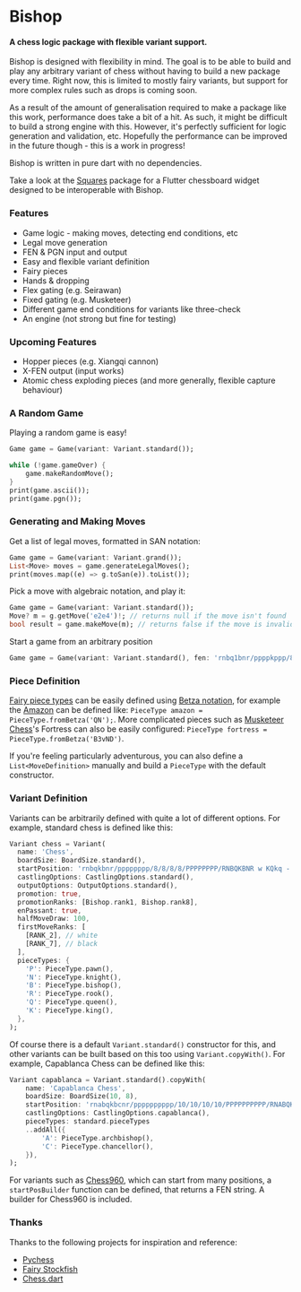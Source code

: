 # Bishop
#### A chess logic package with flexible variant support.

Bishop is designed with flexibility in mind. The goal is to be able to build and play any arbitrary variant of chess without having to build a new package every time. Right now, this is limited to mostly fairy variants, but support for more complex rules such as drops is coming soon.

As a result of the amount of generalisation required to make a package like this work, performance does take a bit of a hit. As such, it might be difficult to build a strong engine with this. However, it's perfectly sufficient for logic generation and validation, etc. Hopefully the performance can be improved in the future though - this is a work in progress!

Bishop is written in pure dart with no dependencies.

Take a look at the [Squares](https://pub.dev/packages/squares) package for a Flutter chessboard widget
designed to be interoperable with Bishop.

### Features 
* Game logic - making moves, detecting end conditions, etc
* Legal move generation
* FEN & PGN input and output
* Easy and flexible variant definition
* Fairy pieces
* Hands & dropping
* Flex gating (e.g. Seirawan)
* Fixed gating (e.g. Musketeer)
* Different game end conditions for variants like three-check
* An engine (not strong but fine for testing)

### Upcoming Features
* Hopper pieces (e.g. Xiangqi cannon)
* X-FEN output (input works)
* Atomic chess exploding pieces (and more generally, flexible capture behaviour)

### A Random Game
Playing a random game is easy!
```dart
Game game = Game(variant: Variant.standard());

while (!game.gameOver) {
    game.makeRandomMove();
}
print(game.ascii());
print(game.pgn());
```

### Generating and Making Moves
Get a list of legal moves, formatted in SAN notation:
```dart
Game game = Game(variant: Variant.grand());
List<Move> moves = game.generateLegalMoves();
print(moves.map((e) => g.toSan(e)).toList());
```

Pick a move with algebraic notation, and play it:
```dart
Game game = Game(variant: Variant.standard());
Move? m = g.getMove('e2e4')!; // returns null if the move isn't found
bool result = game.makeMove(m); // returns false if the move is invalid
```

Start a game from an arbitrary position
```dart
Game game = Game(variant: Variant.standard(), fen: 'rnbq1bnr/ppppkppp/8/4p3/4P3/8/PPPPKPPP/RNBQ1BNR w - - 2 3');
```

### Piece Definition
[Fairy piece types](https://en.wikipedia.org/wiki/Fairy_chess_piece) can be easily defined using [Betza notation](https://www.gnu.org/software/xboard/Betza.html), for example the [Amazon](https://en.wikipedia.org/wiki/Amazon_%28chess%29) can be defined like: `PieceType amazon = PieceType.fromBetza('QN');`. More complicated pieces such as [Musketeer Chess](https://musketeerchess.net/games/musketeer/rules/rules-short.php)'s Fortress can also be easily configured: `PieceType fortress = PieceType.fromBetza('B3vND')`.

If you're feeling particularly adventurous, you can also define a `List<MoveDefinition>` manually and build a `PieceType` with the default constructor.

### Variant Definition
Variants can be arbitrarily defined with quite a lot of different options. For example, standard chess is defined like this:
```dart
Variant chess = Variant(
  name: 'Chess',
  boardSize: BoardSize.standard(),
  startPosition: 'rnbqkbnr/pppppppp/8/8/8/8/PPPPPPPP/RNBQKBNR w KQkq - 0 1',
  castlingOptions: CastlingOptions.standard(),
  outputOptions: OutputOptions.standard(),
  promotion: true,
  promotionRanks: [Bishop.rank1, Bishop.rank8],
  enPassant: true,
  halfMoveDraw: 100,
  firstMoveRanks: [
    [RANK_2], // white
    [RANK_7], // black
  ],
  pieceTypes: {
    'P': PieceType.pawn(),
    'N': PieceType.knight(),
    'B': PieceType.bishop(),
    'R': PieceType.rook(),
    'Q': PieceType.queen(),
    'K': PieceType.king(),
  },
);
```
Of course there is a default `Variant.standard()` constructor for this, and other variants can be built based on this too using `Variant.copyWith()`. For example, Capablanca Chess can be defined like this:
```dart
Variant capablanca = Variant.standard().copyWith(
    name: 'Capablanca Chess',
    boardSize: BoardSize(10, 8),
    startPosition: 'rnabqkbcnr/pppppppppp/10/10/10/10/PPPPPPPPPP/RNABQKBCNR w KQkq - 0 1',
    castlingOptions: CastlingOptions.capablanca(),
    pieceTypes: standard.pieceTypes
    ..addAll({
        'A': PieceType.archbishop(),
        'C': PieceType.chancellor(),
    }),
);
```

For variants such as [Chess960](https://en.wikipedia.org/wiki/Fischer_random_chess), which can start from many positions, a `startPosBuilder` function can be defined, that returns a FEN string. A builder for Chess960 is included.

### Thanks

Thanks to the following projects for inspiration and reference:
- [Pychess](https://github.com/gbtami/pychess-variants)
- [Fairy Stockfish](https://github.com/ianfab/Fairy-Stockfish)
- [Chess.dart](https://pub.dev/packages/chess)